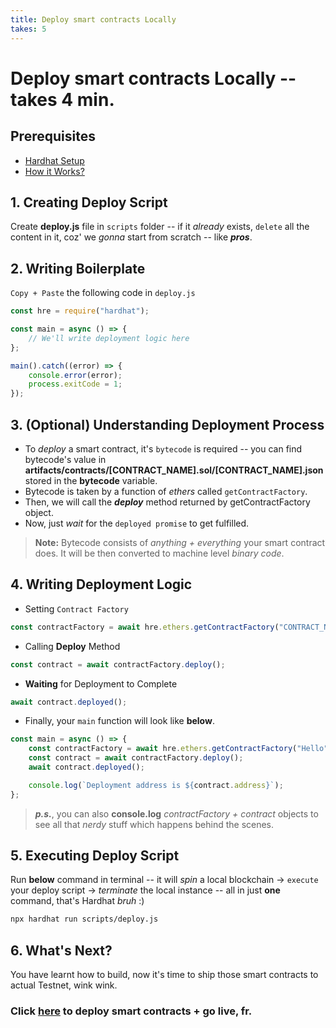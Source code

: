 ```yaml
---
title: Deploy smart contracts Locally
takes: 5
---
```


# Deploy smart contracts Locally --takes 4 min.

## Prerequisites

-   [Hardhat Setup](./setting_up_hardhat.md)
-   [How it Works?](./under_the_hood.md)

## 1. Creating Deploy Script

Create **deploy.js** file in `scripts` folder -- if it _already_ exists, `delete` all the content in it,
coz' we _gonna_ start from scratch -- like **_pros_**.

## 2. Writing Boilerplate

`Copy + Paste` the following code in `deploy.js`

```js
const hre = require("hardhat");

const main = async () => {
	// We'll write deployment logic here
};

main().catch((error) => {
	console.error(error);
	process.exitCode = 1;
});
```

## 3. (Optional) Understanding Deployment Process

-   To _deploy_ a smart contract, it's `bytecode` is required -- you can find bytecode's value in **artifacts/contracts/[CONTRACT_NAME].sol/[CONTRACT_NAME].json** stored in the **bytecode** variable.
-   Bytecode is taken by a function of _ethers_ called `getContractFactory`.
-   Then, we will call the **_deploy_** method returned by getContractFactory object.
-   Now, just _wait_ for the `deployed promise` to get fulfilled.

> **Note:** Bytecode consists of _anything + everything_ your smart contract does. It will be then converted to machine level _binary code_.

## 4. Writing Deployment Logic

-   Setting `Contract Factory`

```js
const contractFactory = await hre.ethers.getContractFactory("CONTRACT_NAME");
```

-   Calling **Deploy** Method

```js
const contract = await contractFactory.deploy();
```

-   **Waiting** for Deployment to Complete

```js
await contract.deployed();
```

-   Finally, your `main` function will look like **below**.

```js
const main = async () => {
	const contractFactory = await hre.ethers.getContractFactory("Hello");
	const contract = await contractFactory.deploy();
	await contract.deployed();

	console.log(`Deployment address is ${contract.address}`);
};
```

> **_p.s._**, you can also **console.log** _contractFactory + contract_ objects to see all that _nerdy_ stuff which happens behind the scenes.

## 5. Executing Deploy Script

Run **below** command in terminal -- it will _spin_ a local blockchain -> `execute` your deploy script ->
_terminate_ the local instance -- all in just **one** command, that's Hardhat _bruh_ :)

```bash
npx hardhat run scripts/deploy.js
```

## 6. What's Next?

You have learnt how to build, now it's time to ship those smart contracts to actual Testnet, wink wink.

### Click [here](./deploy_testnet.md) to deploy smart contracts + go live, fr.
